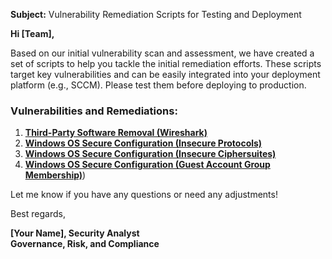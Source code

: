 **Subject:** Vulnerability Remediation Scripts for Testing and Deployment

**Hi [Team],**

Based on our initial vulnerability scan and assessment, we have created a set of scripts to help you tackle the initial remediation efforts. These scripts target key vulnerabilities and can be easily integrated into your deployment platform (e.g., SCCM). Please test them before deploying to production.

### Vulnerabilities and Remediations:
1. [**Third-Party Software Removal (Wireshark)**](https://github.com/Dgonza77-Student/Python-Scripting/blob/main/Wiresharkscript.ps1)
2. [**Windows OS Secure Configuration (Insecure Protocols)**](https://github.com/Dgonza77-Student/Python-Scripting/blob/main/insecureprotocols.ps)
3. [**Windows OS Secure Configuration (Insecure Ciphersuites)**](https://github.com/Dgonza77-Student/Python-Scripting/tree/main)
4. [**Windows OS Secure Configuration (Guest Account Group Membership)**](https://github.com/Dgonza77-Student/Python-Scripting/tree/main))

Let me know if you have any questions or need any adjustments!

Best regards,

**[Your Name], Security Analyst**<br/>
**Governance, Risk, and Compliance**
